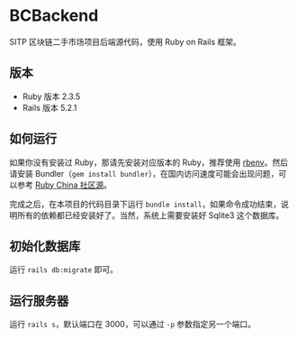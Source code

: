 # BCBackend

SITP 区块链二手市场项目后端源代码，使用 Ruby on Rails 框架。

## 版本

- Ruby 版本 2.3.5
- Rails 版本 5.2.1

## 如何运行

如果你没有安装过 Ruby，那请先安装对应版本的 Ruby，推荐使用 [rbenv](https://github.com/rbenv/rbenv)。然后请安装 Bundler（`gem install bundler`），在国内访问速度可能会出现问题，可以参考 [Ruby China 社区源](https://gems.ruby-china.com/)。

完成之后，在本项目的代码目录下运行 `bundle install`，如果命令成功结束，说明所有的依赖都已经安装好了。当然，系统上需要安装好 Sqlite3 这个数据库。

## 初始化数据库

运行 `rails db:migrate` 即可。

## 运行服务器

运行 `rails s`，默认端口在 3000，可以通过 `-p` 参数指定另一个端口。
